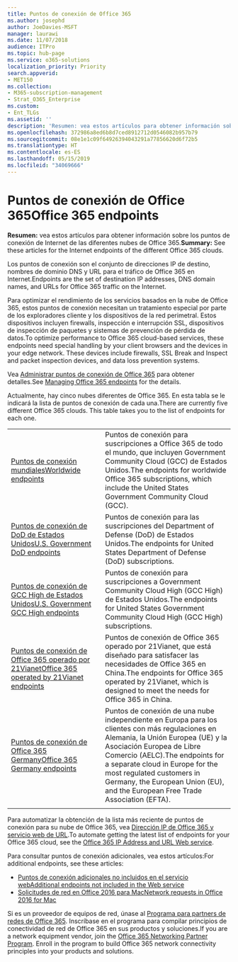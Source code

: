```yaml
---
title: Puntos de conexión de Office 365
ms.author: josephd
author: JoeDavies-MSFT
manager: laurawi
ms.date: 11/07/2018
audience: ITPro
ms.topic: hub-page
ms.service: o365-solutions
localization_priority: Priority
search.appverid:
- MET150
ms.collection:
- M365-subscription-management
- Strat_O365_Enterprise
ms.custom:
- Ent_TLGs
ms.assetid: ''
description: 'Resumen: vea estos artículos para obtener información sobre los puntos de conexión de Internet de las diferentes nubes de Office 365.'
ms.openlocfilehash: 372986a8ed6b8d7ced8912712d0546082b957b79
ms.sourcegitcommit: 08e1e1c09f64926394043291a77856620d6f72b5
ms.translationtype: HT
ms.contentlocale: es-ES
ms.lasthandoff: 05/15/2019
ms.locfileid: "34069666"
---
```

# <a name="office-365-endpoints"></a><span data-ttu-id="bb1bd-103">Puntos de conexión de Office 365</span><span class="sxs-lookup"><span data-stu-id="bb1bd-103">Office 365 endpoints</span></span>

<span data-ttu-id="bb1bd-104">**Resumen:** vea estos artículos para obtener información sobre los puntos de conexión de Internet de las diferentes nubes de Office 365.</span><span class="sxs-lookup"><span data-stu-id="bb1bd-104">**Summary:** See these articles for the Internet endpoints of the different Office 365 clouds.</span></span>
  
<span data-ttu-id="bb1bd-105">Los puntos de conexión son el conjunto de direcciones IP de destino, nombres de dominio DNS y URL para el tráfico de Office 365 en Internet.</span><span class="sxs-lookup"><span data-stu-id="bb1bd-105">Endpoints are the set of destination IP addresses, DNS domain names, and URLs for Office 365 traffic on the Internet.</span></span> 

<span data-ttu-id="bb1bd-p101">Para optimizar el rendimiento de los servicios basados en la nube de Office 365, estos puntos de conexión necesitan un tratamiento especial por parte de los exploradores cliente y los dispositivos de la red perimetral. Estos dispositivos incluyen firewalls, inspección e interrupción SSL, dispositivos de inspección de paquetes y sistemas de prevención de pérdida de datos.</span><span class="sxs-lookup"><span data-stu-id="bb1bd-p101">To optimize performance to Office 365 cloud-based services, these endpoints need special handling by your client browsers and the devices in your edge network. These devices include firewalls, SSL Break and Inspect and packet inspection devices, and data loss prevention systems.</span></span>

<span data-ttu-id="bb1bd-108">Vea [Administrar puntos de conexión de Office 365](managing-office-365-endpoints.md) para obtener detalles.</span><span class="sxs-lookup"><span data-stu-id="bb1bd-108">See [Managing Office 365 endpoints](managing-office-365-endpoints.md) for the details.</span></span>

<span data-ttu-id="bb1bd-p102">Actualmente, hay cinco nubes diferentes de Office 365. En esta tabla se le indicará la lista de puntos de conexión de cada una.</span><span class="sxs-lookup"><span data-stu-id="bb1bd-p102">There are currently five different Office 365 clouds. This table takes you to the list of endpoints for each one.</span></span>

|||
|:-------|:-----|
| [<span data-ttu-id="bb1bd-111">Puntos de conexión mundiales</span><span class="sxs-lookup"><span data-stu-id="bb1bd-111">Worldwide endpoints</span></span>](urls-and-ip-address-ranges.md) | <span data-ttu-id="bb1bd-112">Puntos de conexión para suscripciones a Office 365 de todo el mundo, que incluyen Government Community Cloud (GCC) de Estados Unidos.</span><span class="sxs-lookup"><span data-stu-id="bb1bd-112">The endpoints for worldwide Office 365 subscriptions, which include the United States Government Community Cloud (GCC).</span></span> |
| [<span data-ttu-id="bb1bd-113">Puntos de conexión de DoD de Estados Unidos</span><span class="sxs-lookup"><span data-stu-id="bb1bd-113">U.S. Government DoD endpoints</span></span>](office-365-u-s-government-dod-endpoints.md) | <span data-ttu-id="bb1bd-114">Puntos de conexión para las suscripciones del Department of Defense (DoD) de Estados Unidos.</span><span class="sxs-lookup"><span data-stu-id="bb1bd-114">The endpoints for United States Department of Defense (DoD) subscriptions.</span></span> |
| [<span data-ttu-id="bb1bd-115">Puntos de conexión de GCC High de Estados Unidos</span><span class="sxs-lookup"><span data-stu-id="bb1bd-115">U.S. Government GCC High endpoints</span></span>](office-365-u-s-government-gcc-high-endpoints.md) | <span data-ttu-id="bb1bd-116">Puntos de conexión para suscripciones a Government Community Cloud High (GCC High) de Estados Unidos.</span><span class="sxs-lookup"><span data-stu-id="bb1bd-116">The endpoints for United States Government Community Cloud High (GCC High) subscriptions.</span></span> |
| [<span data-ttu-id="bb1bd-117">Puntos de conexión de Office 365 operado por 21Vianet</span><span class="sxs-lookup"><span data-stu-id="bb1bd-117">Office 365 operated by 21Vianet endpoints</span></span>](urls-and-ip-address-ranges-21vianet.md) | <span data-ttu-id="bb1bd-118">Puntos de conexión de Office 365 operado por 21Vianet, que está diseñado para satisfacer las necesidades de Office 365 en China.</span><span class="sxs-lookup"><span data-stu-id="bb1bd-118">The endpoints for Office 365 operated by 21Vianet, which is designed to meet the needs for Office 365 in China.</span></span> |
| [<span data-ttu-id="bb1bd-119">Puntos de conexión de Office 365 Germany</span><span class="sxs-lookup"><span data-stu-id="bb1bd-119">Office 365 Germany endpoints</span></span>](office-365-germany-endpoints.md) | <span data-ttu-id="bb1bd-120">Puntos de conexión de una nube independiente en Europa para los clientes con más regulaciones en Alemania, la Unión Europea (UE) y la Asociación Europea de Libre Comercio (AELC).</span><span class="sxs-lookup"><span data-stu-id="bb1bd-120">The endpoints for a separate cloud in Europe for the most regulated customers in Germany, the European Union (EU), and the European Free Trade Association (EFTA).</span></span> |
|||

<span data-ttu-id="bb1bd-121">Para automatizar la obtención de la lista más reciente de puntos de conexión para su nube de Office 365, vea [Dirección IP de Office 365 y servicio web de URL](office-365-ip-web-service.md).</span><span class="sxs-lookup"><span data-stu-id="bb1bd-121">To automate getting the latest list of endpoints for your Office 365 cloud, see the [Office 365 IP Address and URL Web service](office-365-ip-web-service.md).</span></span>

<span data-ttu-id="bb1bd-122">Para consultar puntos de conexión adicionales, vea estos artículos:</span><span class="sxs-lookup"><span data-stu-id="bb1bd-122">For additional endpoints, see these articles:</span></span>

- [<span data-ttu-id="bb1bd-123">Puntos de conexión adicionales no incluidos en el servicio web</span><span class="sxs-lookup"><span data-stu-id="bb1bd-123">Additional endpoints not included in the Web service</span></span>](additional-office365-ip-addresses-and-urls.md)
- [<span data-ttu-id="bb1bd-124">Solicitudes de red en Office 2016 para Mac</span><span class="sxs-lookup"><span data-stu-id="bb1bd-124">Network requests in Office 2016 for Mac</span></span>](network-requests-in-office-2016-for-mac.md)

<span data-ttu-id="bb1bd-p103">Si es un proveedor de equipos de red, únase al [Programa para partners de redes de Office 365](office-365-networking-partner-program.md). Inscríbase en el programa para compilar principios de conectividad de red de Office 365 en sus productos y soluciones.</span><span class="sxs-lookup"><span data-stu-id="bb1bd-p103">If you are a network equipment vendor, join the [Office 365 Networking Partner Program](office-365-networking-partner-program.md). Enroll in the program to build Office 365 network connectivity principles into your products and solutions.</span></span> 
